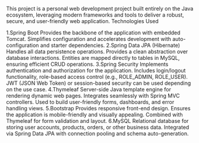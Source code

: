 This project is a personal web development project built entirely on the Java ecosystem, leveraging modern frameworks and tools to deliver a robust, secure, and user-friendly web application.
Technologies Used

1.Spring Boot
Provides the backbone of the application with embedded Tomcat.
Simplifies configuration and accelerates development with auto-configuration and starter dependencies.
2.Spring Data JPA (Hibernate)
Handles all data persistence operations.
Provides a clean abstraction over database interactions.
Entities are mapped directly to tables in MySQL, ensuring efficient CRUD operations.
3.Spring Security
Implements authentication and authorization for the application.
Includes login/logout functionality, role-based access control (e.g., ROLE_ADMIN, ROLE_USER).
JWT (JSON Web Token) or session-based security can be used depending on the use case.
4.Thymeleaf
Server-side Java template engine for rendering dynamic web pages.
Integrates seamlessly with Spring MVC controllers.
Used to build user-friendly forms, dashboards, and error handling views.
5.Bootstrap
Provides responsive front-end design.
Ensures the application is mobile-friendly and visually appealing.
Combined with Thymeleaf for form validation and layout.
6.MySQL
Relational database for storing user accounts, products, orders, or other business data.
Integrated via Spring Data JPA with connection pooling and schema auto-generation.



